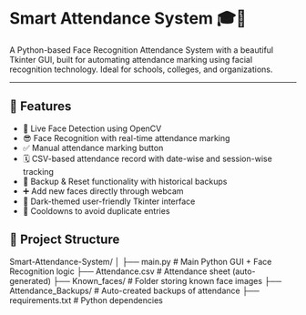 # Smart Attendance System 🎓📸

A Python-based Face Recognition Attendance System with a beautiful Tkinter GUI, built for automating attendance marking using facial recognition technology. Ideal for schools, colleges, and organizations.

---

## 🚀 Features

- 🎥 Live Face Detection using OpenCV
- 😎 Face Recognition with real-time attendance marking
- ✅ Manual attendance marking button
- 🗓 CSV-based attendance record with date-wise and session-wise tracking
- 🔁 Backup & Reset functionality with historical backups
- ➕ Add new faces directly through webcam
- 🌙 Dark-themed user-friendly Tkinter interface
- 🔐 Cooldowns to avoid duplicate entries

## 📂 Project Structure

Smart-Attendance-System/
│
├── main.py # Main Python GUI + Face Recognition logic
├── Attendance.csv # Attendance sheet (auto-generated)
├── Known_faces/ # Folder storing known face images
├── Attendance_Backups/ # Auto-created backups of attendance
├── requirements.txt # Python dependencies
